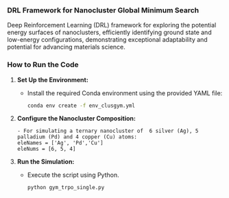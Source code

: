 
### DRL Framework for Nanocluster Global Minimum Search 
Deep Reinforcement Learning (DRL) framework for exploring the potential energy surfaces of nanoclusters, efficiently identifying ground state and low-energy configurations, demonstrating exceptional adaptability and potential for advancing materials science.

### How to Run the Code

1. **Set Up the Environment:**
   - Install the required Conda environment using the provided YAML file:
     ```bash
     conda env create -f env_clusgym.yml
     ```

2. **Configure the Nanocluster Composition:**
     ```
   - For simulating a ternary nanocluster of  6 silver (Ag), 5 palladium (Pd) and 4 copper (Cu) atoms:
     eleNames = ['Ag', 'Pd','Cu']
     eleNums = [6, 5, 4]
     ```

3. **Run the Simulation:**
   - Execute the script using Python.
     ```bash
     python gym_trpo_single.py   
     ```


